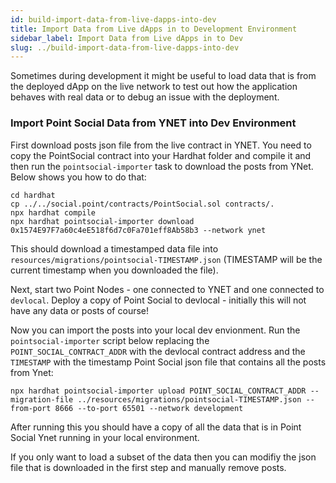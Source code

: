 ```yaml
---
id: build-import-data-from-live-dapps-into-dev
title: Import Data from Live dApps in to Development Environment
sidebar_label: Import Data from Live dApps in to Dev
slug: ../build-import-data-from-live-dapps-into-dev
---
```


Sometimes during development it might be useful to load data that is from the deployed dApp on the live network to test out how the application behaves with real data or to debug an issue with the deployment.

### Import Point Social Data from YNET into Dev Environment

First download posts json file from the live contract in YNET. You need to copy the PointSocial contract into your Hardhat folder and compile it and then run the `pointsocial-importer` task to download the posts from YNet. Below shows you how to do that:

```
cd hardhat
cp ../../social.point/contracts/PointSocial.sol contracts/.
npx hardhat compile
npx hardhat pointsocial-importer download 0x1574E97F7a60c4eE518f6d7c0Fa701eff8Ab58b3 --network ynet
```

This should download a timestamped data file into `resources/migrations/pointsocial-TIMESTAMP.json` (TIMESTAMP will be the current timestamp when you downloaded the file).

Next, start two Point Nodes - one connected to YNET and one connected to `devlocal`. Deploy a copy of Point Social to devlocal - initially this will not have any data or posts of course!

Now you can import the posts into your local dev envionment. Run the `pointsocial-importer` script below replacing the `POINT_SOCIAL_CONTRACT_ADDR` with the devlocal contract address and the `TIMESTAMP` with the timestamp Point Social json file that contains all the posts from Ynet:

```
npx hardhat pointsocial-importer upload POINT_SOCIAL_CONTRACT_ADDR --migration-file ../resources/migrations/pointsocial-TIMESTAMP.json --from-port 8666 --to-port 65501 --network development
```

After running this you should have a copy of all the data that is in Point Social Ynet running in your local environment. 

If you only want to load a subset of the data then you can modifiy the json file that is downloaded in the first step and manually remove posts.